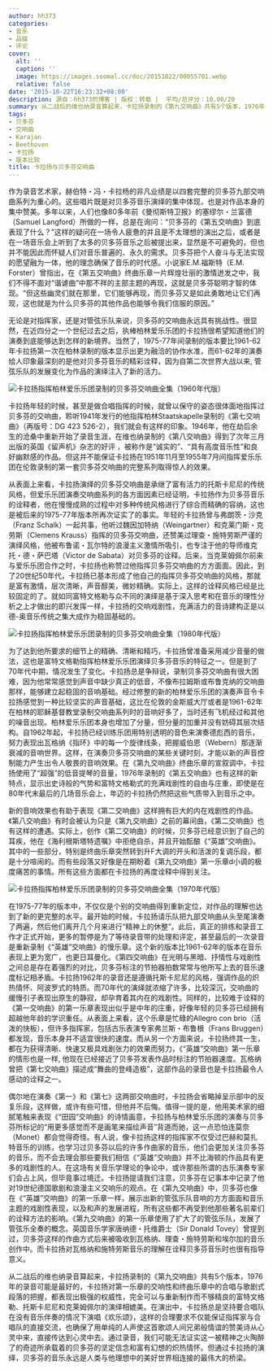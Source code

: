 ```yaml
---
author: hh373
categories:
- 音乐
- 品碟
- 评论
cover:
  alt: ''
  caption: ''
  image: https://images.soomal.cc/doc/20151022/00055701.webp
  relative: false
date: '2015-10-22T16:23:32+08:00'
description: 源自：hh373的博客 | 版权：转载 |  平均/总评分：10.00/20
summary: 从二战后的维也纳录音算起来，卡拉扬录制的《第九交响曲》共有5个版本，1976年的录音可能是最好的，卡拉扬对第一乐章的交响性和终曲乐章中的合唱与歌剧式段落的把握，都表现出极强的权威性，完全可以与重新制作而不够精良的富特文格勒、托斯卡尼尼和克莱姆佩尔的演绎相媲美……
tags:
- 贝多芬
- 交响曲
- Karajan
- Beethoven
- 卡拉扬
- 版本比较
title: 卡拉扬与贝多芬交响曲
---
```


作为录音艺术家，赫伯特・冯・卡拉杨的非凡业绩是以四套完整的贝多芬九部交响曲系列为重心的。这些唱片既是对贝多芬音乐演绎的集中体现，也是对作品本身的集中赞美。多年以来，人们也像80多年前《曼彻斯特卫报》的塞缪尔・兰富德（Samuel Langford）所做的一样，总是在询问：“贝多芬的《第五交响曲》到底表现了什么？”这样的疑问在一场令人疲惫的并且是不太理想的演出之后，或者是在一场音乐会上听到了太多的贝多芬音乐之后被提出来，显然是不可避免的，但也并不能因此而怀疑人们对音乐普遍的、永久的需求。贝多芬把个人奋斗与无法实现的愿望融为一体，他的理念确保了音乐的时代感。小说家E.M.福斯特（E.M. Forster）曾指出，在《第五交响曲》终曲乐章一片辉煌壮丽的激情迸发之中，我们不得不面对“谐谑曲”中那不祥的主部主题的再现，这就是贝多芬聪明才智的体现。“但这些幽灵们就在那里，它们能够再现，而贝多芬又是如此勇敢地让它们再现，这也就是为什么贝多芬的其他作品也能够令我们信服的原因。”

无论是对指挥家，还是对管弦乐队来说，贝多芬的交响曲永远具有挑战性。很显然，在近四分之一个世纪过去之后，执棒柏林爱乐乐团的卡拉扬很希望知道他们的演奏到底能够达到怎样的新境界。当然了，1975-77年间录制的版本要比1961-62年卡拉扬第一次在柏林录制的版本显示出更为融洽的协作水准，而61-62年的演奏给人印象最深刻的是他对贝多芬音乐的精彩诠释，因为自第二次世界大战以来, 管弦乐队的发展变化为作品的演绎注入了新的活力。

![卡拉扬指挥柏林爱乐乐团录制的贝多芬交响曲全集（1960年代版）](https://images.soomal.cc/doc/20151022/00055698.webp)





卡拉扬年轻的时候，甚至是做合唱指挥的时候，就曾以保守的姿态很体面地指挥过贝多芬的交响曲，聆听1941年发行的他指挥柏林Staatskapelle录制的《第七交响曲》（再版号：DG 423 526-2），我们就会有这样的印象。1946年，他在劫后余生的沧桑中重新开始了录音生涯，在维也纳录制的《第八交响曲》得到了次年三月出版的英国《留声机》杂志的好评 ，被称作是“诚实的”、“具有高度音乐性”和良好幽默感的作品。但这并不能保证卡拉扬在1951年11月至1955年7月间指挥爱乐乐团在伦敦录制的第一套贝多芬交响曲的完整系列取得惊人的效果。

从表面上来看，卡拉扬演绎的贝多芬交响曲是承继了富有活力的托斯卡尼尼的传统风格，但爱乐乐团演奏交响曲系列的各方面因素已经证明，卡拉扬作为贝多芬音乐的诠释者，他在慢慢成熟的过程中对多种传统风格进行了综合而精确的容纳，这也是被后来的1975-77年版本所再次证实了的事实。年轻的卡拉扬曾与弗朗茨・沙克（Franz Schalk）一起共事，他听过魏因加特纳（Weingartner）和克莱门斯・克劳斯（Clemens Krauss）指挥的贝多芬交响曲，还赞美过理查・施特劳斯严谨的演绎风格，他被布鲁诺・瓦尔特的浪漫主义激情所吸引，也专注于他的导师维克托・德・萨巴塔（Victor de Sabata）对贝多芬的诠释。后来，当克莱姆佩尔前来与爱乐乐团合作之时，卡拉扬也称赞过他指挥贝多芬交响曲的方方面面。因此，到了20世纪50年代，卡拉扬已基本形成了他自己的指挥贝多芬交响曲的风格，那就是富有激情，层次清晰，声音醇美，微妙精确。实际上，这样的诠释风格已经是比较固定的了。就如同富特文格勒与众不同的演绎是基于深入思考和在音乐的理性分析之上才做出的即兴发挥一样，卡拉扬的交响戏剧性，充满活力的音诗建构正是以德-奥音乐传统之集大成作为稳固基础的。

![卡拉扬指挥柏林爱乐乐团录制的贝多芬交响曲全集（1980年代版）](https://images.soomal.cc/doc/20151022/00055700_01.webp)





为了达到他所要求的细节上的精确、清晰和精巧，卡拉扬曾准备采用减少音量的做法，这也是富特文格勒指挥柏林爱乐乐团演绎贝多芬音乐的特征之一。但是到了70年代中期，情况发生了变化。卡拉扬总是争辩说，录制贝多芬交响曲有很大困难，因为他常常感觉到声音中缺少真正的低音，不像布拉姆斯或布鲁克纳的交响曲那样，能够建立起稳固的音响基础。经过修整的新的柏林爱乐乐团的演奏声音令卡拉扬感觉到一种比较坚实的声音基础，这比在伦敦的金斯威大厅或者是1961-62年在柏林的耶稣基督教堂录制交响曲系列时的音响好多了，当时还有飞机经过和其他的噪音出现。柏林爱乐乐团本身也增加了分量，但分量的加重并没有妨碍其层次结构。自1962年起，卡拉扬已经训练乐团用特别透明的音色来演奏德彪西的音乐，努力表现出瓦格纳《指环》中的每一个旋律线条，把握威伯恩（Webern）那逐渐衰减的音响世界。这样，在演奏贝多芬交响曲的某些关键时刻，才能以新的声音控制能力产生出令人敬畏的音响效果。在《第九交响曲》终曲乐章的宣叙调中，卡拉扬使用了“超强”的低音提琴的音量，1976年录制的《第五交响曲》也有这样的新特点，显示出史诗般的气势和富特文格勒式的充满戏剧性的自由与庄重，即使是在80年代末最后的几场音乐会上，年迈的卡拉扬仍然把这些气质带入到音乐之中。

新的音响效果也有助于表现《第二交响曲》这样拥有巨大的内在戏剧性的作品。《第八交响曲》有时会被认为只是《第九交响曲》之前的幕间曲，《第二交响曲》也有这样的遭遇。实际上，创作《第二交响曲》的时候，贝多芬已经意识到了自己的耳疾，他在《海利根斯塔特遗嘱》中拒绝自杀，并且开始酝酿《“英雄”交响曲》。其中的一些部分，特别是终曲乐章突然转到升F大调的开头和活泼的复调乐段，都是十分喧闹的。而有些段落又好像是在期盼着《第九交响曲》第一乐章d小调的极度痛苦的事情。所有这些方面都在卡拉扬的再度诠释中得到关注。

![卡拉扬指挥柏林爱乐乐团录制的贝多芬交响曲全集（1970年代版）](https://images.soomal.cc/doc/20151022/00055699_01.webp)





在1975-77年的版本中，不仅仅是个别的交响曲得到重新定位，对作品的理解也达到了新的更完整的水平。最开始的时候，卡拉扬请乐队把九部交响曲从头至尾演奏了两遍，然后他们离开几个月来进行“精神上的休整”。此后，真正的排练和录音工作才正式开始，更多的暂停是为了等待录音带的处理和评定，甚至最后的一次录音是重新录制《“英雄”交响曲》的慢乐章。这个新的版本比1961-62年的版本在音乐表现上更为宽广，也更日耳曼化。《第四交响曲》在光明与黑暗、抒情性与戏剧性之间总是存在着强烈的对比，贝多芬标注的节拍器拍数常常与他所写上去的音乐速度标记相矛盾。卡拉扬1962年的录音还是遵循托斯卡尼尼的风格，强调作品的炽热情怀、阿波罗式的特质。而70年代的演绎就浓缩了许多，比较深沉，交响曲的缓慢引子表现出原生的静寂，却孕育着其内在的戏剧性。同样的，比较难于诠释的《第一交响曲》的第一乐章表现出似乎是中年的庄重，好像年轻的贝多芬已经拥有超越他年龄的学识重任。从表面上来看，这个乐章是忙碌的Allegro con brio（活泼的快板），但许多指挥家，包括古乐表演专家弗兰斯・布鲁根（Frans Bruggen）都发现，音乐本身并不适宜很快的速度。而从另一个方面来说，卡拉扬终其一生，都在为获得清晰、快速又极具戏剧张力的效果而努力，《“英雄”交响曲》第一乐章的情形也是一样, 他现在已经接近了贝多芬发表作品时标注的节拍器速度。瓦格纳曾把《第七交响曲》描述成“舞曲的登峰造极”，这部作品的录音也是卡拉扬最令人感动的诠释之一。

偶尔地在演奏《第一》和《第七》这两部交响曲时，卡拉扬会省略掉呈示部中的反复乐段，这样做，或许有些可惜，但他并不后悔。值得一提的是，他用美术家的细腻笔触来表现《“田园”交响曲》的诗情画意，卡拉扬与柏林爱乐乐团的演奏与贝多芬所标记的“用更多感觉而不是画笔来描绘声音”背道而驰，这一点恐怕连莫奈（Monet）都会觉得奇怪。有人说，像卡拉扬这样的指挥家不仅受过巴赫和莫扎特音乐的训练，也学习过贝多芬以后的许多作曲家的音乐，他们会更加关注贝多芬的音乐，而不会去理会那些要我们相信《“英雄”交响曲》并不比海顿的作品具有更多的戏剧性的人。在这场有关音乐学理论的争论中，或许那些所谓的古乐演奏专家们会占上风，但毕竟事过境迁。卡拉扬提请我们注意，贝多芬在记事本中记录了他对19世纪德国歌剧和浪漫主义交响乐的观点。在《第九交响曲》中，贝多芬也像在《“英雄”交响曲》的第一乐章一样，展示出新的管弦乐队音响的方方面面和音乐主题的戏剧性表现，以及和声的发展进程，所有这些都不再受到他那些著名前辈们的诠释方法的影响。《第九交响曲》的第一乐章使用了扩大了的管弦乐队，发展了管弦乐全奏的概念。英国音乐学家唐纳德・托维爵士（Sir Donald Tovey）曾提到过，贝多芬这样的作曲方式后来被吸收到瓦格纳、理查・施特劳斯和埃尔加的音乐创作中。而卡拉扬对瓦格纳和施特劳斯音乐的理解在诠释贝多芬音乐时也很有指导意义。

从二战后的维也纳录音算起来，卡拉扬录制的《第九交响曲》共有5个版本，1976年的录音可能是最好的，卡拉扬对第一乐章的交响性和终曲乐章中的合唱与歌剧式段落的把握，都表现出极强的权威性，完全可以与重新制作而不够精良的富特文格勒、托斯卡尼尼和克莱姆佩尔的演绎相媲美。在演出中，卡拉扬总是坚持要合唱队在没有音乐伴奏的情况下演唱《欢乐颂》，这样的合理要求不仅能保证指挥家与合唱队的直接交流，也确保了用单纯的人声使这首歌颂人间兄弟般情谊的赞美诗从心灵中来，直接传达到心灵中去。通过录音，我们可能无法证实这一被精神之火陶醉了的奇迹所承载着的贝多芬的坚定信念和富有幻想的炽热情怀。但通过卡拉扬的演绎，贝多芬的音乐永远是人类与他理想中的美好世界相连接的最伟大的桥梁。